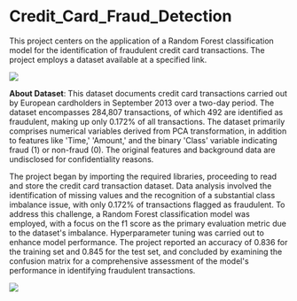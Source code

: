 # Credit_Card_Fraud_Detection
This project centers on the application of a Random Forest classification model for the identification of fraudulent credit card transactions. The project employs a dataset available at a specified link.

<img src="Image\Manhattan_and_Brooklyn_bridges.jpg">

__About Dataset__: This dataset documents credit card transactions carried out by European cardholders in September 2013 over a two-day period. The dataset encompasses 284,807 transactions, of which 492 are identified as fraudulent, making up only 0.172% of all transactions. The dataset primarily comprises numerical variables derived from PCA transformation, in addition to features like 'Time,' 'Amount,' and the binary 'Class' variable indicating fraud (1) or non-fraud (0). The original features and background data are undisclosed for confidentiality reasons.

The project began by importing the required libraries, proceeding to read and store the credit card transaction dataset. Data analysis involved the identification of missing values and the recognition of a substantial class imbalance issue, with only 0.172% of transactions flagged as fraudulent. To address this challenge, a Random Forest classification model was employed, with a focus on the f1 score as the primary evaluation metric due to the dataset's imbalance. Hyperparameter tuning was carried out to enhance model performance. The project reported an accuracy of 0.836 for the training set and 0.845 for the test set, and concluded by examining the confusion matrix for a comprehensive assessment of the model's performance in identifying fraudulent transactions.

<img src="Image\Manhattan_and_Brooklyn_bridges.jpg">
